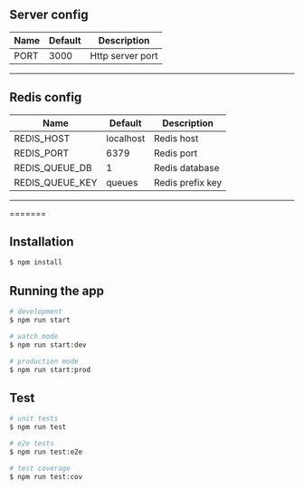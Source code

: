 ## Server config
| Name  | Default  | Description  |
|---|---|---|
| PORT  | 3000  | Http server port  |
---

## Redis config
| Name  | Default  | Description  |
|---|---|---|
| REDIS_HOST  | localhost | Redis host  |
| REDIS_PORT  | 6379 | Redis port  |
| REDIS_QUEUE_DB  | 1 | Redis database  |
| REDIS_QUEUE_KEY  | queues | Redis prefix key  |
---
=======

## Installation

```bash
$ npm install
```

## Running the app

```bash
# development
$ npm run start

# watch mode
$ npm run start:dev

# production mode
$ npm run start:prod
```

## Test

```bash
# unit tests
$ npm run test

# e2e tests
$ npm run test:e2e

# test coverage
$ npm run test:cov
```
